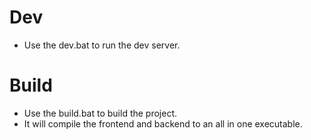 # Dev
- Use the dev.bat to run the dev server.

# Build
- Use the build.bat to build the project. 
- It will compile the frontend and backend to an all in one executable.